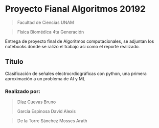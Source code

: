 # Proyecto Fianal Algoritmos 20192
> Facultad de Ciencias UNAM 

> Física Biomédica 4ta Generación
>
Entrega de proyecto final de Algoritmos computacionales, se adjuntan los notebooks donde se ralizo el trabajo asi como el reporte realizado.

## Título
Clasificación de señales electrocrdiográficas con python, una primera aproximación a un problema de AI y ML

### Realizado por:

>Díaz Cuevas Bruno
>
>García Espinosa David Alexis

>De la Torre Sánchez Mosses Arath
